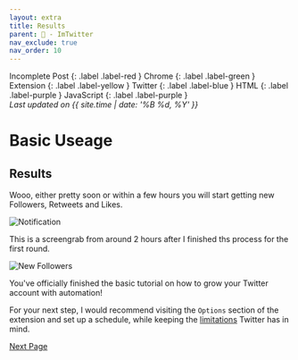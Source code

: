 ```yaml
---
layout: extra
title: Results
parent: 💾 - ImTwitter
nav_exclude: true
nav_order: 10
---
```

Incomplete Post
{: .label .label-red }
Chrome
{: .label .label-green }
Extension
{: .label .label-yellow }
Twitter
{: .label .label-blue }
HTML
{: .label .label-purple }
JavaScript
{: .label .label-purple }
<br>
<i>Last updated on {{ site.time | date: '%B %d, %Y' }}</i>

<h1>Basic Useage</h1>


## Results

Wooo, either pretty soon or within a few hours you will start getting new Followers, Retweets and Likes. 

![Notification](../images/notification.png "Notification")

This is a screengrab from around 2 hours after I finished ths process for the first round.

![New Followers](../images/newfollowers.png "New Followers")

You've officially finished the basic tutorial on how to grow your Twitter account with automation! 

For your next step, I would recommend visiting the `Options` section of the extension and set up a schedule, while keeping the [limitations](/ImTwitter/automation/ "Limitations") Twitter has in mind.


[Next Page](/ImTwitter/summary/ "Next")